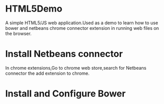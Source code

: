 # HTML5Demo
A simple HTML5/JS web application.Used as a demo to learn how to use bower and netbeans chrome connector extension in running web files on the browser.
# Install Netbeans connector
In chrome extensions,Go to chrome web store,search for Netbeans connector the add extension to chrome. 
# Install and Configure Bower
